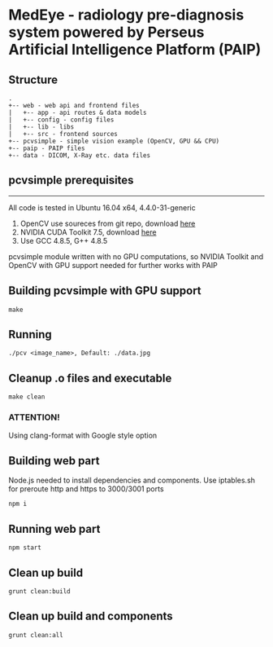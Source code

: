 # MedEye - radiology pre-diagnosis system powered by Perseus Artificial Intelligence Platform (PAIP)

## Structure
```
.
+-- web - web api and frontend files
|   +-- app - api routes & data models
|   +-- config - config files
|   +-- lib - libs
|   +-- src - frontend sources
+-- pcvsimple - simple vision example (OpenCV, GPU && CPU)
+-- paip - PAIP files
+-- data - DICOM, X-Ray etc. data files
```

## pcvsimple prerequisites
--------------------------
All code is tested in Ubuntu 16.04 x64, 4.4.0-31-generic
1. OpenCV use soureces from git repo, download [here](https://github.com/opencv/opencv)
2. NVIDIA CUDA Toolkit 7.5, download [here](https://developer.nvidia.com/cuda-downloads)
3. Use GCC 4.8.5, G++ 4.8.5

pcvsimple module written with no GPU computations, so NVIDIA Toolkit and OpenCV with GPU support needed for further works with PAIP

## Building pcvsimple with GPU support

```shell
make
```

## Running

```shell
./pcv <image_name>, Default: ./data.jpg
```

## Cleanup .o files and executable

```shell
make clean
```

### ATTENTION!
Using clang-format with Google style option

## Building web part
Node.js needed to install dependencies and components. Use iptables.sh for preroute http and https to 3000/3001 ports
```shell
npm i
```

## Running web part
```shell
npm start
```

## Clean up build
```shell
grunt clean:build
```

## Clean up build and components
```shell
grunt clean:all
```
